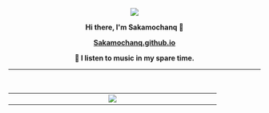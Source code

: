 <p align="center">
  <img src="https://komarev.com/ghpvc/?username=Sakamochanq">
</p>

**<p align="center">Hi there, I'm Sakamochanq 🙂</p>**

**<p align="center">[Sakamochanq.github.io](https://sakamochanq.github.io/)</p>**

 **<p align="center">🤫 I listen to music in my spare time.</p>**

---

<br>

<div style="display: flex; align-items: flex-start; align: center">
  <table align="center">
    <tr>
      <td align="center" width="400">
        <a href="#">
          <img src="https://spotify-github-profile.kittinanx.com/api/view?uid=31bgdpxvzykx2anutyeiscxjcque&cover_image=true&theme=natemoo-re&show_offline=true&background_color=121212&interchange=false&bar_color=53b14f&bar_color_cover=false">
        </a>
      </td>
    </tr>
  </table>
</div>
